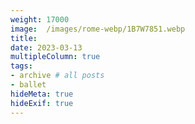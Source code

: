 ```yaml
---
weight: 17000
image:  /images/rome-webp/1B7W7851.webp
title:
date: 2023-03-13
multipleColumn: true
tags:
- archive # all posts
- ballet
hideMeta: true
hideExif: true
---
```


